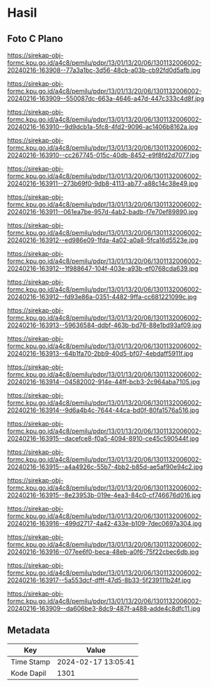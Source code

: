 # Hasil

## Foto C Plano

https://sirekap-obj-formc.kpu.go.id/a4c8/pemilu/pdpr/13/01/13/20/06/1301132006002-20240216-163908--77a3a1bc-3d56-48cb-a03b-cb92fd0d5afb.jpg

https://sirekap-obj-formc.kpu.go.id/a4c8/pemilu/pdpr/13/01/13/20/06/1301132006002-20240216-163909--550087dc-663a-4646-a47d-447c333c4d8f.jpg

https://sirekap-obj-formc.kpu.go.id/a4c8/pemilu/pdpr/13/01/13/20/06/1301132006002-20240216-163910--9d9dcb1a-5fc8-4fd2-9096-ac1406b8162a.jpg

https://sirekap-obj-formc.kpu.go.id/a4c8/pemilu/pdpr/13/01/13/20/06/1301132006002-20240216-163910--cc267745-015c-40db-8452-e9f8fd2d7077.jpg

https://sirekap-obj-formc.kpu.go.id/a4c8/pemilu/pdpr/13/01/13/20/06/1301132006002-20240216-163911--273b69f0-9db8-4113-ab77-a88c14c38e49.jpg

https://sirekap-obj-formc.kpu.go.id/a4c8/pemilu/pdpr/13/01/13/20/06/1301132006002-20240216-163911--061ea7be-957d-4ab2-badb-f7e70ef89890.jpg

https://sirekap-obj-formc.kpu.go.id/a4c8/pemilu/pdpr/13/01/13/20/06/1301132006002-20240216-163912--ed986e09-1fda-4a02-a0a8-5fca16d5523e.jpg

https://sirekap-obj-formc.kpu.go.id/a4c8/pemilu/pdpr/13/01/13/20/06/1301132006002-20240216-163912--1f988647-104f-403e-a93b-ef0768cda639.jpg

https://sirekap-obj-formc.kpu.go.id/a4c8/pemilu/pdpr/13/01/13/20/06/1301132006002-20240216-163912--fd93e86a-0351-4482-9ffa-cc681221099c.jpg

https://sirekap-obj-formc.kpu.go.id/a4c8/pemilu/pdpr/13/01/13/20/06/1301132006002-20240216-163913--59636584-ddbf-463b-bd76-88e1bd93af09.jpg

https://sirekap-obj-formc.kpu.go.id/a4c8/pemilu/pdpr/13/01/13/20/06/1301132006002-20240216-163913--64b1fa70-2bb9-40d5-bf07-4ebdaff5911f.jpg

https://sirekap-obj-formc.kpu.go.id/a4c8/pemilu/pdpr/13/01/13/20/06/1301132006002-20240216-163914--04582002-914e-44ff-bcb3-2c964aba7105.jpg

https://sirekap-obj-formc.kpu.go.id/a4c8/pemilu/pdpr/13/01/13/20/06/1301132006002-20240216-163914--9d6a4b4c-7644-44ca-bd0f-80fa1576a516.jpg

https://sirekap-obj-formc.kpu.go.id/a4c8/pemilu/pdpr/13/01/13/20/06/1301132006002-20240216-163915--dacefce8-f0a5-4094-8910-ce45c590544f.jpg

https://sirekap-obj-formc.kpu.go.id/a4c8/pemilu/pdpr/13/01/13/20/06/1301132006002-20240216-163915--a4a4926c-55b7-4bb2-b85d-ae5af90e94c2.jpg

https://sirekap-obj-formc.kpu.go.id/a4c8/pemilu/pdpr/13/01/13/20/06/1301132006002-20240216-163915--8e23953b-019e-4ea3-84c0-cf746676d016.jpg

https://sirekap-obj-formc.kpu.go.id/a4c8/pemilu/pdpr/13/01/13/20/06/1301132006002-20240216-163916--499d2717-4a42-433e-b109-7dec0697a304.jpg

https://sirekap-obj-formc.kpu.go.id/a4c8/pemilu/pdpr/13/01/13/20/06/1301132006002-20240216-163916--077ee6f0-beca-48eb-a0f6-75f22cbec6db.jpg

https://sirekap-obj-formc.kpu.go.id/a4c8/pemilu/pdpr/13/01/13/20/06/1301132006002-20240216-163917--5a553dcf-dfff-47d5-8b33-5f239111b24f.jpg

https://sirekap-obj-formc.kpu.go.id/a4c8/pemilu/pdpr/13/01/13/20/06/1301132006002-20240216-163909--da606be3-8dc9-487f-a488-adde4c8dfc11.jpg


## Metadata

| Key        | Value               |
| ---------- | ------------------- |
| Time Stamp | 2024-02-17 13:05:41 |
| Kode Dapil | 1301                |



